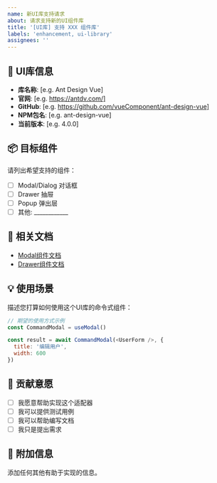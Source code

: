 ```yaml
---
name: 新UI库支持请求
about: 请求支持新的UI组件库
title: '[UI库] 支持 XXX 组件库'
labels: 'enhancement, ui-library'
assignees: ''
---
```


## 🎨 UI库信息
- **库名称**: [e.g. Ant Design Vue]
- **官网**: [e.g. https://antdv.com/]
- **GitHub**: [e.g. https://github.com/vueComponent/ant-design-vue]
- **NPM包名**: [e.g. ant-design-vue]
- **当前版本**: [e.g. 4.0.0]

## 📦 目标组件
请列出希望支持的组件：
- [ ] Modal/Dialog 对话框
- [ ] Drawer 抽屉
- [ ] Popup 弹出层
- [ ] 其他: ____________

## 🔗 相关文档
- [Modal组件文档](链接)
- [Drawer组件文档](链接)

## 💡 使用场景
描述您打算如何使用这个UI库的命令式组件：

```javascript
// 期望的使用方式示例
const CommandModal = useModal()

const result = await CommandModal(<UserForm />, {
  title: '编辑用户',
  width: 600
})
```

## 🤝 贡献意愿
- [ ] 我愿意帮助实现这个适配器
- [ ] 我可以提供测试用例
- [ ] 我可以帮助编写文档
- [ ] 我只是提出需求

## 📝 附加信息
添加任何其他有助于实现的信息。



